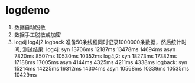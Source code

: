 # logdemo
1. 数据自动脱敏
2. 数据手工脱敏或加密
3. log4j log4j2 logback 准备50条线程同时记录1000000条数据，然后统计时间, 测试结果:
	log4j:
		syn 13706ms  12187ms 13478ms 14694ms
		asyn 7820ms 8507ms 10530ms 10352ms
	log4j2:
		syn 18273ms  17382ms 17188ms 17005ms
		asyn 4144ms 4325ms 4211ms 4338ms
	logback:
		syn 15214ms 14225ms 16312ms 14304ms
		asyn 10568ms 10339ms 10535ms 10429ms
